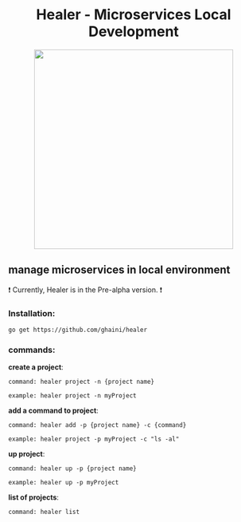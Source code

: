 <h1 align="center"> Healer - Microservices Local Development </h1>
<p align="center">
 <img src="https://img.techpowerup.org/200925/0-1.png" width="400px">
</p>
<h2>manage microservices in local environment</h2>

:exclamation:  Currently, Healer is in the Pre-alpha version. :exclamation:

### Installation:

    go get https://github.com/ghaini/healer 
    
### commands:

**create a project**:
   
    command: healer project -n {project name}
    
    example: healer project -n myProject
    
**add a command to project**:
   
    command: healer add -p {project name} -c {command}
    
    example: healer project -p myProject -c "ls -al"
    
**up project**:
       
    command: healer up -p {project name}
        
    example: healer up -p myProject
        
    
**list of projects**:
       
    command: healer list
